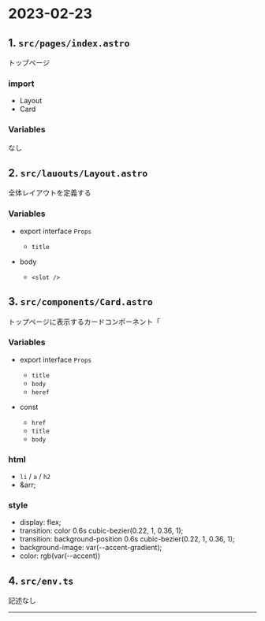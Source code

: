 # 2023-02-23


## 1. `src/pages/index.astro`
トップページ

### import
- Layout
- Card

### Variables
なし

## 2. `src/lauouts/Layout.astro`
全体レイアウトを定義する

### Variables
- export interface `Props`
    - `title`


- body
    - `<slot />`

## 3. `src/components/Card.astro`
トップページに表示するカードコンポーネント「

### Variables
- export interface `Props`
    - `title`
    - `body`
    - `heref`

- const
    - `href`
    - `title`
    - `body`

### html
- `li` / `a` / `h2`
- <span>&arr;</span>

### style
- display: flex;
- transition: color 0.6s cubic-bezier(0.22, 1, 0.36, 1);
- transition: background-position 0.6s cubic-bezier(0.22, 1, 0.36, 1);
- background-image: var(--accent-gradient);
- color: rgb(var(--accent))

## 4. `src/env.ts`
記述なし

---


